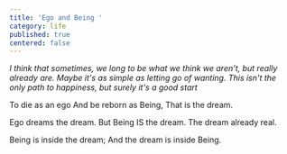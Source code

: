 ```yaml
---
title: 'Ego and Being '
category: life
published: true
centered: false
---
```


_I think that sometimes, we long to be what we think we aren't, but really already are. Maybe it's as simple as letting go of wanting. This isn't the only path to happiness, but  surely it's a good start_

To die as an ego
And be reborn as Being,
That is the dream.

Ego dreams the dream.
But Being IS the dream.
The dream already real.

Being is inside the dream;
And the dream is inside Being.
